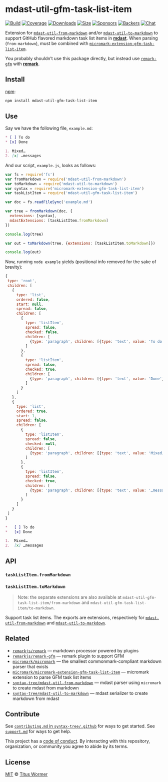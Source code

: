 # mdast-util-gfm-task-list-item

[![Build][build-badge]][build]
[![Coverage][coverage-badge]][coverage]
[![Downloads][downloads-badge]][downloads]
[![Size][size-badge]][size]
[![Sponsors][sponsors-badge]][collective]
[![Backers][backers-badge]][collective]
[![Chat][chat-badge]][chat]

Extension for [`mdast-util-from-markdown`][from-markdown] and/or
[`mdast-util-to-markdown`][to-markdown] to support GitHub flavored markdown
task list items in **[mdast][]**.
When parsing (`from-markdown`), must be combined with
[`micromark-extension-gfm-task-list-item`][extension].

You probably shouldn’t use this package directly, but instead use
[`remark-gfm`][remark-gfm] with **[remark][]**.

## Install

[npm][]:

```sh
npm install mdast-util-gfm-task-list-item
```

## Use

Say we have the following file, `example.md`:

```markdown
* [ ] To do
* [x] Done

1. Mixed…
2. [x] …messages
```

And our script, `example.js`, looks as follows:

```js
var fs = require('fs')
var fromMarkdown = require('mdast-util-from-markdown')
var toMarkdown = require('mdast-util-to-markdown')
var syntax = require('micromark-extension-gfm-task-list-item')
var taskListItem = require('mdast-util-gfm-task-list-item')

var doc = fs.readFileSync('example.md')

var tree = fromMarkdown(doc, {
  extensions: [syntax],
  mdastExtensions: [taskListItem.fromMarkdown]
})

console.log(tree)

var out = toMarkdown(tree, {extensions: [taskListItem.toMarkdown]})

console.log(out)
```

Now, running `node example` yields (positional info removed for the sake of
brevity):

```js
{
 type: 'root',
 children: [
   {
     type: 'list',
     ordered: false,
     start: null,
     spread: false,
     children: [
       {
         type: 'listItem',
         spread: false,
         checked: false,
         children: [
           {type: 'paragraph', children: [{type: 'text', value: 'To do'}]}
         ]
       },
       {
         type: 'listItem',
         spread: false,
         checked: true,
         children: [
           {type: 'paragraph', children: [{type: 'text', value: 'Done'}]}
         ]
       }
     ]
   },
   {
     type: 'list',
     ordered: true,
     start: 1,
     spread: false,
     children: [
       {
         type: 'listItem',
         spread: false,
         checked: null,
         children: [
           {type: 'paragraph', children: [{type: 'text', value: 'Mixed…'}]}
         ]
       },
       {
         type: 'listItem',
         spread: false,
         checked: true,
         children: [
           {type: 'paragraph', children: [{type: 'text', value: '…messages'}]}
         ]
       }
     ]
   }
 ]
}
```

```markdown
*   [ ] To do
*   [x] Done

1.  Mixed…
2.  [x] …messages
```

## API

### `taskListItem.fromMarkdown`

### `taskListItem.toMarkdown`

> Note: the separate extensions are also available at
> `mdast-util-gfm-task-list-item/from-markdown` and
> `mdast-util-gfm-task-list-item/to-markdown`.

Support task list items.
The exports are extensions, respectively
for [`mdast-util-from-markdown`][from-markdown] and
[`mdast-util-to-markdown`][to-markdown].

## Related

*   [`remarkjs/remark`][remark]
    — markdown processor powered by plugins
*   [`remarkjs/remark-gfm`][remark-gfm]
    — remark plugin to support GFM
*   [`micromark/micromark`][micromark]
    — the smallest commonmark-compliant markdown parser that exists
*   [`micromark/micromark-extension-gfm-task-list-item`][extension]
    — micromark extension to parse GFM task list items
*   [`syntax-tree/mdast-util-from-markdown`][from-markdown]
    — mdast parser using `micromark` to create mdast from markdown
*   [`syntax-tree/mdast-util-to-markdown`][to-markdown]
    — mdast serializer to create markdown from mdast

## Contribute

See [`contributing.md` in `syntax-tree/.github`][contributing] for ways to get
started.
See [`support.md`][support] for ways to get help.

This project has a [code of conduct][coc].
By interacting with this repository, organization, or community you agree to
abide by its terms.

## License

[MIT][license] © [Titus Wormer][author]

<!-- Definitions -->

[build-badge]: https://github.com/syntax-tree/mdast-util-gfm-task-list-item/workflows/main/badge.svg

[build]: https://github.com/syntax-tree/mdast-util-gfm-task-list-item/actions

[coverage-badge]: https://img.shields.io/codecov/c/github/syntax-tree/mdast-util-gfm-task-list-item.svg

[coverage]: https://codecov.io/github/syntax-tree/mdast-util-gfm-task-list-item

[downloads-badge]: https://img.shields.io/npm/dm/mdast-util-gfm-task-list-item.svg

[downloads]: https://www.npmjs.com/package/mdast-util-gfm-task-list-item

[size-badge]: https://img.shields.io/bundlephobia/minzip/mdast-util-gfm-task-list-item.svg

[size]: https://bundlephobia.com/result?p=mdast-util-gfm-task-list-item

[sponsors-badge]: https://opencollective.com/unified/sponsors/badge.svg

[backers-badge]: https://opencollective.com/unified/backers/badge.svg

[collective]: https://opencollective.com/unified

[chat-badge]: https://img.shields.io/badge/chat-discussions-success.svg

[chat]: https://github.com/syntax-tree/unist/discussions

[npm]: https://docs.npmjs.com/cli/install

[license]: license

[author]: https://wooorm.com

[contributing]: https://github.com/syntax-tree/.github/blob/HEAD/contributing.md

[support]: https://github.com/syntax-tree/.github/blob/HEAD/support.md

[coc]: https://github.com/syntax-tree/.github/blob/HEAD/code-of-conduct.md

[mdast]: https://github.com/syntax-tree/mdast

[remark]: https://github.com/remarkjs/remark

[remark-gfm]: https://github.com/remarkjs/remark-gfm

[from-markdown]: https://github.com/syntax-tree/mdast-util-from-markdown

[to-markdown]: https://github.com/syntax-tree/mdast-util-to-markdown

[micromark]: https://github.com/micromark/micromark

[extension]: https://github.com/micromark/micromark-extension-gfm-task-list-item
